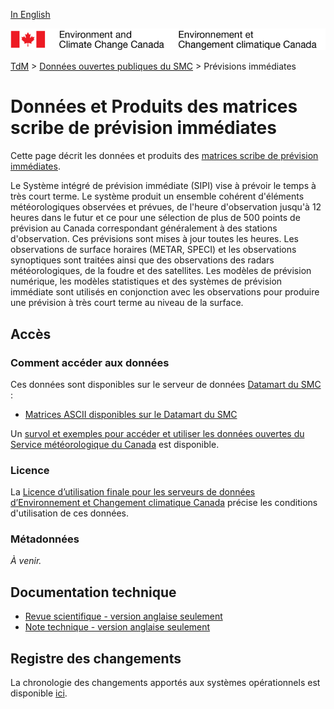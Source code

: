 [In English](readme_nowcasting_en.md)

![ECCC logo](../../img_eccc-logo.png)

[TdM](../../readme_fr.md) > [Données ouvertes publiques du SMC](../readme_fr.md) > Prévisions immédiates

# Données et Produits des matrices scribe de prévision immédiates

Cette page décrit les données et produits des [matrices scribe de prévision immédiates](readme_nowcasting-datamart_fr.md).

Le Système intégré de prévision immédiate (SIPI) vise à prévoir le temps à très court terme. Le système produit un ensemble cohérent d'éléments météorologiques observées et prévues, de l'heure d'observation jusqu'à 12 heures dans le futur et ce pour une sélection de plus de 500 points de prévision au Canada correspondant généralement à des stations d'observation. Ces prévisions sont mises à jour toutes les heures. Les observations de surface horaires (METAR, SPECI) et les observations synoptiques sont traitées ainsi que des observations des radars météorologiques, de la foudre et des satellites. Les modèles de prévision numérique, les modèles statistiques et des systèmes de prévision immédiate sont utilisés en conjonction avec les observations pour produire une prévision à très court terme au niveau de la surface.

## Accès

### Comment accéder aux données

Ces données sont disponibles sur le serveur de données [Datamart du SMC](../../msc-datamart/readme_fr.md) :

* [Matrices ASCII disponibles sur le Datamart du SMC](readme_nowcasting-datamart_fr.md) 

Un [survol et exemples pour accéder et utiliser les données ouvertes du Service météorologique du Canada](../../usage/readme_fr.md) est disponible.

### Licence

La [Licence d’utilisation finale pour les serveurs de données d’Environnement et Changement climatique Canada](../../licence/readme_fr.md) précise les conditions d'utilisation de ces données.

### Métadonnées

_À venir._

## Documentation technique

* [Revue scientifique - version anglaise seulement](https://collaboration.cmc.ec.gc.ca/cmc/cmoi/product_guide/docs/lib/e_scribe3.pdf)
* [Note technique - version anglaise seulement](http://collaboration.cmc.ec.gc.ca/cmc/CMOI/product_guide/docs/lib/technote_sipi_20140502_f.pdf)

## Registre des changements 

La chronologie des changements apportés aux systèmes opérationnels est disponible [ici](https://collaboration.cmc.ec.gc.ca/cmc/cmoi/product_guide/docs/changes_f.html).
